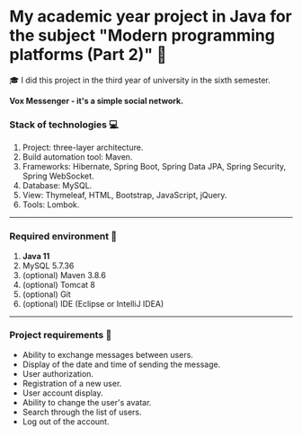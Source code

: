 # My academic year project in Java for the subject "Modern programming platforms (Part 2)" :incoming_envelope:

:mortar_board: I did this project in the third year of university in the sixth semester.

__Vox Messenger - it's a simple social network.__

### Stack of technologies :computer:

1. Project: three-layer architecture.
2. Build automation tool: Maven.
3. Frameworks: Hibernate, Spring Boot, Spring Data JPA, Spring Security, Spring WebSocket.
4. Database: MySQL.
5. View: Thymeleaf, HTML, Bootstrap, JavaScript, jQuery.
6. Tools: Lombok.

________________________________________________________________________________________________

### Required environment :wrench:

1. __Java 11__
2. MySQL 5.7.36
3. (optional) Maven 3.8.6
4. (optional) Tomcat 8
5. (optional) Git
6. (optional) IDE (Eclipse or IntelliJ IDEA)

________________________________________________________________________________________________

### Project requirements :paperclip:

- Ability to exchange messages between users.
- Display of the date and time of sending the message.
- User authorization.
- Registration of a new user.
- User account display.
- Ability to change the user's avatar.
- Search through the list of users.
- Log out of the account.
